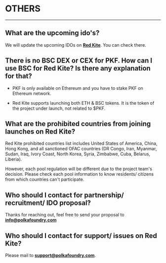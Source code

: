 # OTHERS

---

<h2> What are the upcoming ido's? </h2>

We will update the upcoming IDOs on [**Red Kite**](https://redkite.polkafoundry.com/#/dashboard). You can check there.

<h2> There is no BSC DEX or CEX for PKF. How can I use BSC for Red Kite? Is there any explanation for that? </h2>

* PKF is only available on Ethereum and you have to stake PKF on Ethereum network.

* Red Kite supports launching both ETH & BSC tokens. It is the token of the project under launch, not related to $PKF.

<h2> What are the prohibited countries from joining launches on Red Kite? </h2>

Red Kite prohibited countries list includes United States of America, China, Hong Kong, and all sanctioned OFAC countries (DR Congo, Iran, Myanmar, Sudan, Iraq, Ivory Coast, North Korea, Syria, Zimbabwe, Cuba, Belarus, Liberia). 

However, each pool regulation will be different due to the project team's decision. Please check each pool information to know residents/ citizens from which countries can't participate.

<h2> Who should I contact for partnership/ recruitment/ IDO proposal? </h2>

Thanks for reaching out, feel free to send your proposal to **info@polkafoundry.com**

<h2> Who should I contact for support/ issues on Red Kite? </h2>

Please mail to **support@polkafoundry.com**.
